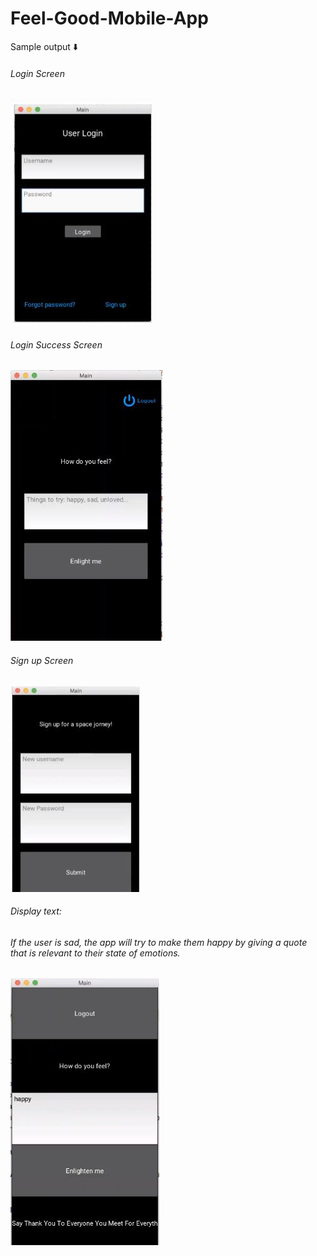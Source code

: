 # Feel-Good-Mobile-App
Sample output :arrow_down: <br/>
###### Login Screen
![](images/login.JPG)
###### Login Success Screen
![](images/loginSuccess.JPG)
###### Sign up Screen
![](images/signup.JPG)
###### Display text:
###### If the user is sad, the app will try to make them happy by giving a quote that is relevant to their state of emotions.
![](images/displayText.JPG)
